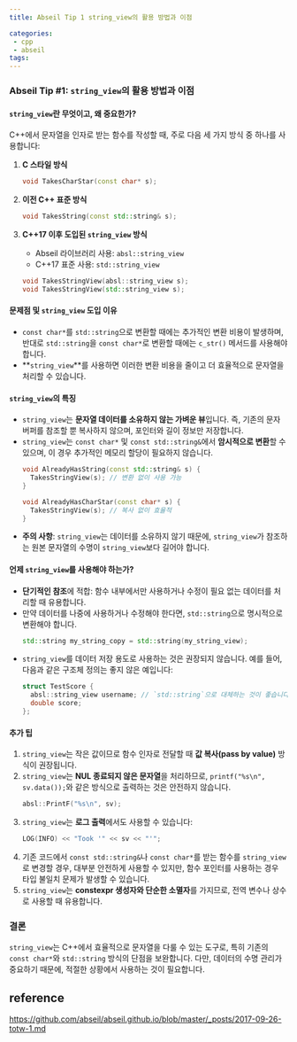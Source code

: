 ```yaml
---
title: Abseil Tip 1 string_view의 활용 방법과 이점

categories:
 - cpp
 - abseil
tags:
---
```


### **Abseil Tip #1: `string_view`의 활용 방법과 이점**

#### **`string_view`란 무엇이고, 왜 중요한가?**

C++에서 문자열을 인자로 받는 함수를 작성할 때, 주로 다음 세 가지 방식 중 하나를 사용합니다:

1. **C 스타일 방식**
   ```cpp
   void TakesCharStar(const char* s);
   ```

2. **이전 C++ 표준 방식**
   ```cpp
   void TakesString(const std::string& s);
   ```

3. **C++17 이후 도입된 `string_view` 방식**
   - Abseil 라이브러리 사용: `absl::string_view`
   - C++17 표준 사용: `std::string_view`
   ```cpp
   void TakesStringView(absl::string_view s);
   void TakesStringView(std::string_view s);
   ```

#### **문제점 및 `string_view` 도입 이유**

- `const char*`를 `std::string`으로 변환할 때에는 추가적인 변환 비용이 발생하며, 반대로 `std::string`을 `const char*`로 변환할 때에는 `c_str()` 메서드를 사용해야 합니다.
- **`string_view`**를 사용하면 이러한 변환 비용을 줄이고 더 효율적으로 문자열을 처리할 수 있습니다.

#### **`string_view`의 특징**

- `string_view`는 **문자열 데이터를 소유하지 않는 가벼운 뷰**입니다. 즉, 기존의 문자 버퍼를 참조할 뿐 복사하지 않으며, 포인터와 길이 정보만 저장합니다.
- `string_view`는 `const char*` 및 `const std::string&`에서 **암시적으로 변환**할 수 있으며, 이 경우 추가적인 메모리 할당이 필요하지 않습니다.
  ```cpp
  void AlreadyHasString(const std::string& s) {
    TakesStringView(s); // 변환 없이 사용 가능
  }

  void AlreadyHasCharStar(const char* s) {
    TakesStringView(s); // 복사 없이 효율적
  }
  ```
- **주의 사항**: `string_view`는 데이터를 소유하지 않기 때문에, `string_view`가 참조하는 원본 문자열의 수명이 `string_view`보다 길어야 합니다.

#### **언제 `string_view`를 사용해야 하는가?**

- **단기적인 참조**에 적합: 함수 내부에서만 사용하거나 수정이 필요 없는 데이터를 처리할 때 유용합니다.
- 만약 데이터를 나중에 사용하거나 수정해야 한다면, `std::string`으로 명시적으로 변환해야 합니다.
  ```cpp
  std::string my_string_copy = std::string(my_string_view);
  ```
- `string_view`를 데이터 저장 용도로 사용하는 것은 권장되지 않습니다. 예를 들어, 다음과 같은 구조체 정의는 좋지 않은 예입니다:
  ```cpp
  struct TestScore {
    absl::string_view username; // `std::string`으로 대체하는 것이 좋습니다
    double score;
  };
  ```

#### **추가 팁**

1. `string_view`는 작은 값이므로 함수 인자로 전달할 때 **값 복사(pass by value)** 방식이 권장됩니다.
2. `string_view`는 **NUL 종료되지 않은 문자열**을 처리하므로, `printf("%s\n", sv.data());`와 같은 방식으로 출력하는 것은 안전하지 않습니다.
   ```cpp
   absl::PrintF("%s\n", sv);
   ```
3. `string_view`는 **로그 출력**에서도 사용할 수 있습니다:
   ```cpp
   LOG(INFO) << "Took '" << sv << "'";
   ```
4. 기존 코드에서 `const std::string&`나 `const char*`를 받는 함수를 `string_view`로 변경할 경우, 대부분 안전하게 사용할 수 있지만, 함수 포인터를 사용하는 경우 타입 불일치 문제가 발생할 수 있습니다.
5. `string_view`는 **constexpr 생성자와 단순한 소멸자**를 가지므로, 전역 변수나 상수로 사용할 때 유용합니다.

### **결론**

`string_view`는 C++에서 효율적으로 문자열을 다룰 수 있는 도구로, 특히 기존의 `const char*`와 `std::string` 방식의 단점을 보완합니다. 다만, 데이터의 수명 관리가 중요하기 때문에, 적절한 상황에서 사용하는 것이 필요합니다.


## reference

https://github.com/abseil/abseil.github.io/blob/master/_posts/2017-09-26-totw-1.md